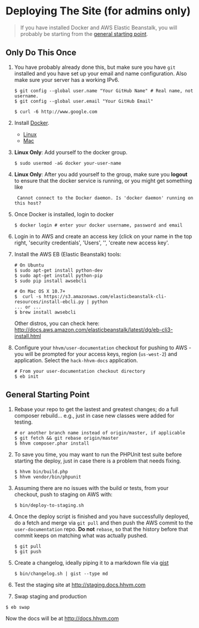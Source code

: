 # Deploying The Site (for admins only)

> If you have installed Docker and AWS Elastic Beanstalk, you will probably be starting from the [general starting point](#general-starting-point).

## Only Do This Once

1. You have probably already done this, but make sure you have `git` installed and you have set up your email and name configuration. Also make sure your server has a working IPv6.

   ```
   $ git config --global user.name "Your GitHub Name" # Real name, not username.
   $ git config --global user.email "Your GitHub Email"

   $ curl -6 http://www.google.com
   ```


2. Install [Docker](https://www.docker.com/). 
   - [Linux](http://docs.docker.com/linux/step_one/)
   - [Mac](http://docs.docker.com/mac/step_one/)

3. **Linux Only**: Add yourself to the docker group.

   ```
   $ sudo usermod -aG docker your-user-name
   ```

3. **Linux Only**: After you add yourself to the group, make sure you **logout** to ensure that the docker service is running, or you might get something like 

   ```
    Cannot connect to the Docker daemon. Is 'docker daemon' running on this host?
   ```

4. Once Docker is installed, login to docker

   ```
   $ docker login # enter your docker username, password and email
   ```

5. Login in to AWS and create an access key (click on your name in the top
   right, 'security credentials', 'Users', '<your user name>', 'create new access key'.

6. Install the AWS EB (Elastic Beanstalk) tools:

   ```
   # On Ubuntu
   $ sudo apt-get install python-dev
   $ sudo apt-get install python-pip
   $ sudo pip install awsebcli
   ```

   ```
   # On Mac OS X 10.7+
   $  curl -s https://s3.amazonaws.com/elasticbeanstalk-cli-resources/install-ebcli.py | python
   ... or ...
   $ brew install awsebcli
   ```

   Other distros, you can check here: http://docs.aws.amazon.com/elasticbeanstalk/latest/dg/eb-cli3-install.html

7. Configure your `hhvm/user-documentation` checkout for pushing to AWS - you will be prompted for your access keys, region (`us-west-2`) and application. Select the `hack-hhvm-docs` application.

   ```
   # From your user-documentation checkout directory
   $ eb init
   ```

## General Starting Point

1. Rebase your repo to get the lastest and greatest changes; do a full composer rebuild... e.g., just in case new classes were added for testing.

   ```
   # or another branch name instead of origin/master, if applicable
   $ git fetch && git rebase origin/master
   $ hhvm composer.phar install
   ```

2. To save you time, you may want to run the PHPUnit test suite before starting the deploy, just in case there is a problem that needs fixing.

   ```
   $ hhvm bin/build.php
   $ hhvm vendor/bin/phpunit
   ```

3. Assuming there are no issues with the build or tests, from your checkout, push to staging on AWS with:

   ```
   $ bin/deploy-to-staging.sh
   ```

4. Once the deploy script is finished and you have successfully deployed, do a fetch and merge via `git pull` and then push the AWS commit to the `user-documentation` repo. **Do not** `rebase`, so that the history before that commit keeps on matching what was actually pushed.

   ```
   $ git pull
   $ git push
   ```

5. Create a changelog, ideally piping it to a markdown file via [gist](https://github.com/defunkt/gist)

   ```
   $ bin/changelog.sh | gist --type md
   ```

6. Test the staging site at http://staging.docs.hhvm.com

7. Swap staging and production

  ```
  $ eb swap
  ```

  Now the docs will be at http://docs.hhvm.com
